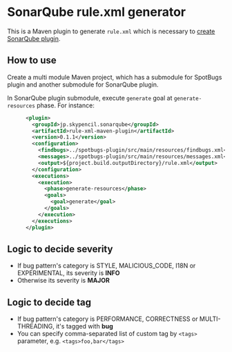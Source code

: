 # SonarQube rule.xml generator

This is a Maven plugin to generate `rule.xml` which is necessary to [create SonarQube plugin](https://docs.sonarqube.org/display/DEV/Build+Plugin).

## How to use

Create a multi module Maven project, which has a submodule for SpotBugs plugin and another submodule for SonarQube plugin.

In SonarQube plugin submodule, execute `generate` goal at `generate-resources` phase. For instance:

```xml
      <plugin>
        <groupId>jp.skypencil.sonarqube</groupId>
        <artifactId>rule-xml-maven-plugin</artifactId>
        <version>0.1.1</version>
        <configuration>
          <findbugs>../spotbugs-plugin/src/main/resources/findbugs.xml</findbugs>
          <messages>../spotbugs-plugin/src/main/resources/messages.xml</messages>
          <output>${project.build.outputDirectory}/rule.xml</output>
        </configuration>
        <executions>
          <execution>
            <phase>generate-resources</phase>
            <goals>
              <goal>generate</goal>
            </goals>
          </execution>
        </executions>
      </plugin>
```

## Logic to decide severity

* If bug pattern's category is STYLE, MALICIOUS_CODE, I18N or EXPERIMENTAL, its severity is **INFO**
* Otherwise its severity is **MAJOR**

## Logic to decide tag

* If bug pattern's category is  PERFORMANCE, CORRECTNESS or MULTI-THREADING, it's tagged with **bug**
* You can specify comma-separated list of custom tag by `<tags>` parameter, e.g. `<tags>foo,bar</tags>`
